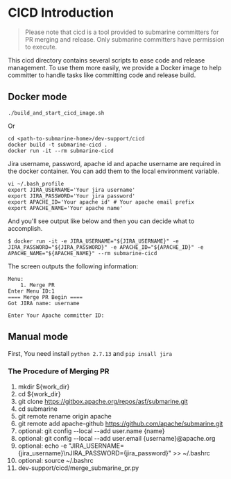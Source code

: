 <!---
  Licensed under the Apache License, Version 2.0 (the "License");
  you may not use this file except in compliance with the License.
  You may obtain a copy of the License at

   http://www.apache.org/licenses/LICENSE-2.0

  Unless required by applicable law or agreed to in writing, software
  distributed under the License is distributed on an "AS IS" BASIS,
  WITHOUT WARRANTIES OR CONDITIONS OF ANY KIND, either express or implied.
  See the License for the specific language governing permissions and
  limitations under the License. See accompanying LICENSE file.
-->
# CICD Introduction

> Please note that cicd is a tool provided to submarine committers for PR merging and release. Only submarine committers have permission to execute.

This cicd directory contains several scripts to ease code and release management.
To use them more easily, we provide a Docker image to help committer to handle tasks like committing code and release build.

## Docker mode

```
./build_and_start_cicd_image.sh
```

Or

```
cd <path-to-submarine-home>/dev-support/cicd
docker build -t submarine-cicd .
docker run -it --rm submarine-cicd
```

Jira username, password, apache id and apache username are required in the docker container. You can
add them to the local environment variable.

```
vi ~/.bash_profile
export JIRA_USERNAME='Your jira username'
export JIRA_PASSWORD='Your jira password'
export APACHE_ID='Your apache id' # Your apache email prefix
export APACHE_NAME='Your apache name'
```

And you'll see output like below and then you can decide what to accomplish.
```
$ docker run -it -e JIRA_USERNAME="${JIRA_USERNAME}" -e JIRA_PASSWORD="${JIRA_PASSWORD}" -e APACHE_ID="${APACHE_ID}" -e APACHE_NAME="${APACHE_NAME}" --rm submarine-cicd
```

The screen outputs the following information: 

```
Menu:
    1. Merge PR
Enter Menu ID:1
==== Merge PR Begin ====
Got JIRA name: username

Enter Your Apache committer ID:
```

## Manual mode

First, You need install `python 2.7.13` and `pip insall jira`

### The Procedure of Merging PR

1. mkdir ${work_dir}
2. cd ${work_dir}
3. git clone https://gitbox.apache.org/repos/asf/submarine.git
4. cd submarine
5. git remote rename origin apache
6. git remote add apache-github https://github.com/apache/submarine.git
7. optional: git config --local --add user.name {name} 
8. optional: git config --local --add user.email {username}@apache.org
9. optional: echo -e "JIRA_USERNAME={jira_username}\nJIRA_PASSWORD={jira_password}" >> ~/.bashrc
10. optional: source ~/.bashrc
11. dev-support/cicd/merge_submarine_pr.py

